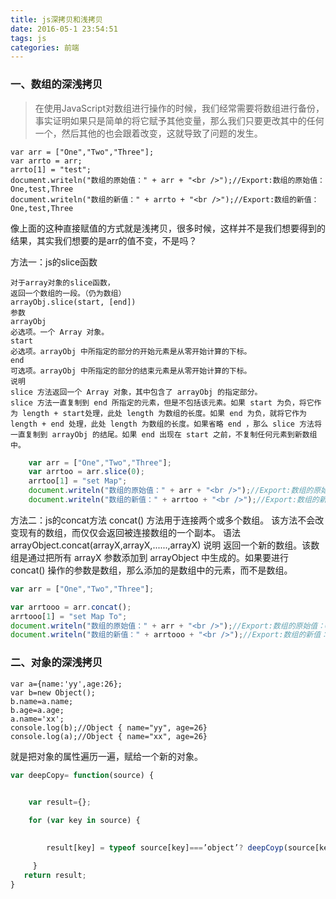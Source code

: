```yaml
---
title: js深拷贝和浅拷贝
date: 2016-05-1 23:54:51
tags: js 
categories: 前端
---
```



### 一、数组的深浅拷贝

>在使用JavaScript对数组进行操作的时候，我们经常需要将数组进行备份，事实证明如果只是简单的将它赋予其他变量，那么我们只要更改其中的任何一个，然后其他的也会跟着改变，这就导致了问题的发生。

    var arr = ["One","Two","Three"];
    var arrto = arr;
    arrto[1] = "test";
    document.writeln("数组的原始值：" + arr + "<br />");//Export:数组的原始值：One,test,Three
    document.writeln("数组的新值：" + arrto + "<br />");//Export:数组的新值：One,test,Three

像上面的这种直接赋值的方式就是浅拷贝，很多时候，这样并不是我们想要得到的结果，其实我们想要的是arr的值不变，不是吗？ 

方法一：js的slice函数 
    
    对于array对象的slice函数，
    返回一个数组的一段。（仍为数组）
    arrayObj.slice(start, [end])
    参数
    arrayObj
    必选项。一个 Array 对象。
    start
    必选项。arrayObj 中所指定的部分的开始元素是从零开始计算的下标。
    end
    可选项。arrayObj 中所指定的部分的结束元素是从零开始计算的下标。
    说明
    slice 方法返回一个 Array 对象，其中包含了 arrayObj 的指定部分。
    slice 方法一直复制到 end 所指定的元素，但是不包括该元素。如果 start 为负，将它作为 length + start处理，此处 length 为数组的长度。如果 end 为负，就将它作为 length + end 处理，此处 length 为数组的长度。如果省略 end ，那么 slice 方法将一直复制到 arrayObj 的结尾。如果 end 出现在 start 之前，不复制任何元素到新数组中。
```js
    var arr = ["One","Two","Three"];
    var arrtoo = arr.slice(0);
    arrtoo[1] = "set Map";
    document.writeln("数组的原始值：" + arr + "<br />");//Export:数组的原始值：One,Two,Three
    document.writeln("数组的新值：" + arrtoo + "<br />");//Export:数组的新值：One,set Map,Three
```

方法二：js的concat方法 
    concat() 方法用于连接两个或多个数组。
    该方法不会改变现有的数组，而仅仅会返回被连接数组的一个副本。
    语法
    arrayObject.concat(arrayX,arrayX,......,arrayX)
    说明
    返回一个新的数组。该数组是通过把所有 arrayX 参数添加到 arrayObject 中生成的。如果要进行 concat() 操作的参数是数组，那么添加的是数组中的元素，而不是数组。
```js
var arr = ["One","Two","Three"];

var arrtooo = arr.concat();
arrtooo[1] = "set Map To";
document.writeln("数组的原始值：" + arr + "<br />");//Export:数组的原始值：One,Two,Three
document.writeln("数组的新值：" + arrtooo + "<br />");//Export:数组的新值：One,set Map To,Three
```

### 二、对象的深浅拷贝

    var a={name:'yy',age:26};
    var b=new Object();
    b.name=a.name;
    b.age=a.age;
    a.name='xx';
    console.log(b);//Object { name="yy", age=26}
    console.log(a);//Object { name="xx", age=26}
就是把对象的属性遍历一遍，赋给一个新的对象。
```js
var deepCopy= function(source) { 

  
    var result={};

    for (var key in source) {
  

        result[key] = typeof source[key]===’object’? deepCoyp(source[key]): source[key];

     } 
   return result; 
}
```
